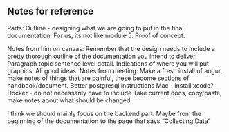 ## Notes for reference

Parts:
Outline - designing what we are going to put in the final documentation. For us, its not like module 5. 
Proof of concept. 

Notes from him on canvas: 
Remember that the design needs to include a pretty thorough outline of the documentation you intend to deliver. 
Paragraph topic sentence level detail. 
Indications of where you will put graphics. 
All good ideas.
Notes from meeting:
Make a fresh install of augur, make notes of things that are painful, these become sections of handbook/document. 
	Better postgresql instructions
	Mac - install xcode?
	Docker - do not necessarily have to include 
	Take current docs, copy/paste, make notes about what should be changed. 

I think we should mainly focus on the backend part. Maybe from the beginning of the documentation to the page that says “Collecting Data”

